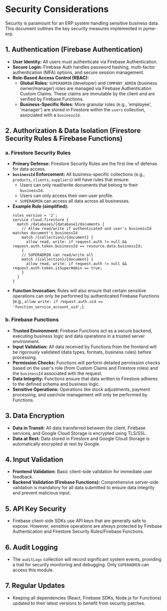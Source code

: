 # Security Considerations

Security is paramount for an ERP system handling sensitive business data. This document outlines the key security measures implemented in pyme-erp.

## 1. Authentication (Firebase Authentication)
- **User Identity:** All users must authenticate via Firebase Authentication.
- **Secure Login:** Firebase Auth handles password hashing, multi-factor authentication (MFA) options, and secure session management.
- **Role-Based Access Control (RBAC):**
    - **Global Roles:** `SUPERADMIN` (developer) and `COMPANY_ADMIN` (business owner/manager) roles are managed via Firebase Authentication Custom Claims. These claims are immutable by the client and are verified by Firebase Functions.
    - **Business-Specific Roles:** More granular roles (e.g., 'employee', 'manager') are stored in Firestore within the `users` collection, associated with a `businessId`.

## 2. Authorization & Data Isolation (Firestore Security Rules & Firebase Functions)

### a. Firestore Security Rules
- **Primary Defense:** Firestore Security Rules are the first line of defense for data access.
- **`businessId` Enforcement:** All business-specific collections (e.g., `products`, `clients`, `suppliers`) will have rules that ensure:
    - Users can only read/write documents that belong to their `businessId`.
    - Users can only access their own user profile.
    - `SUPERADMIN` can access all data across all businesses.
- **Example Rule (simplified):**
    ```firestore
    rules_version = '2';
    service cloud.firestore {
      match /databases/{database}/documents {
        // Allow read/write if authenticated and user's businessId matches document's businessId
        match /{collection}/{document} {
          allow read, write: if request.auth != null && request.auth.token.businessId == resource.data.businessId;
        }
        // SUPERADMIN can read/write all
        match /{collection}/{document} {
          allow read, write: if request.auth != null && request.auth.token.isSuperAdmin == true;
        }
      }
    }
    ```
- **Function Invocation:** Rules will also ensure that certain sensitive operations can only be performed by authenticated Firebase Functions (e.g., `allow write: if request.auth.uid == 'function_service_account_uid';`).

### b. Firebase Functions
- **Trusted Environment:** Firebase Functions act as a secure backend, executing business logic and data operations in a trusted server environment.
- **Input Validation:** All data received by Functions from the frontend will be rigorously validated (data types, formats, business rules) before processing.
- **Permission Checks:** Functions will perform detailed permission checks based on the user's role (from Custom Claims and Firestore roles) and the `businessId` associated with the request.
- **Data Integrity:** Functions ensure that data written to Firestore adheres to the defined schema and business logic.
- **Sensitive Operations:** Operations like stock adjustments, payment processing, and user/role management will only be performed by Functions.

## 3. Data Encryption
- **Data in Transit:** All data transferred between the client, Firebase services, and Google Cloud Storage is encrypted using TLS/SSL.
- **Data at Rest:** Data stored in Firestore and Google Cloud Storage is automatically encrypted at rest by Google.

## 4. Input Validation
- **Frontend Validation:** Basic client-side validation for immediate user feedback.
- **Backend Validation (Firebase Functions):** Comprehensive server-side validation is mandatory for all data submitted to ensure data integrity and prevent malicious input.

## 5. API Key Security
- Firebase client-side SDKs use API keys that are generally safe to expose. However, sensitive operations are always protected by Firebase Authentication and Firestore Security Rules/Firebase Functions.

## 6. Audit Logging
- The `auditLogs` collection will record significant system events, providing a trail for security monitoring and debugging. Only `SUPERADMIN` can access this module.

## 7. Regular Updates
- Keeping all dependencies (React, Firebase SDKs, Node.js for Functions) updated to their latest versions to benefit from security patches.
